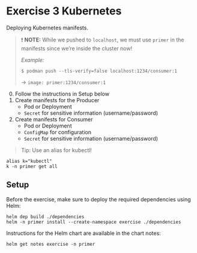 <!-- markdownlint-disable MD013 -->
# Exercise 3 Kubernetes

Deploying Kubernetes manifests.

> ❗ **NOTE:** While we pushed to `localhost`, we must use `primer` in the manifests since we’re inside the cluster now!
>
> _Example:_
> 
> `$ podman push --tls-verify=false localhost:1234/consumer:1`
> 
> -> `image: primer:1234/consumer:1`

0. Follow the instructions in Setup below
1. Create manifests for the Producer
    * Pod or Deployment
    * `Secret` for sensitive information (username/password)
2. Create manifests for Consumer
    * Pod or Deployment
    * `ConfigMap` for configuration
    * `Secret` for sensitive information (username/password)

> Tip: Use an alias for kubectl!

```console
alias k="kubectl"
k -n primer get all
```

## Setup

Before the exercise, make sure to deploy the required dependencies using Helm:

```console
helm dep build ./dependencies
helm -n primer install --create-namespace exercise ./dependencies
```

Instructions for the Helm chart are available in the chart notes:

```console
helm get notes exercise -n primer
```

